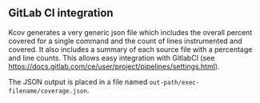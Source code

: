 GitLab CI integration
---------------------
Kcov generates a very generic json file which includes the overall percent covered
for a single command and the count of lines instrumented and covered. It also includes
a summary of each source file with a percentage and line counts. This allows easy
integration with GitlabCI (see https://docs.gitlab.com/ce/user/project/pipelines/settings.html).

The JSON output is placed in a file named ```out-path/exec-filename/coverage.json```.
